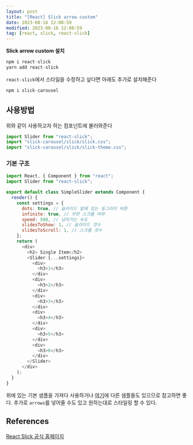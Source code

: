 ```yaml
---
layout: post
title: "[React] Slick arrow custom"
date: 2023-08-16 12:00:59
modified: 2023-08-16 12:00:59
tag: [react, slick, react-slick]
---
```


**Slick arrow custom 설치**

```javascript
npm i react-slick
yarn add react-slick
```

`react-slick`에서 스타일을 수정하고 싶다면 아래도 추가로 설치해준다

```javascript
npm i slick-carousel
```

## 사용방법

위와 같이 사용하고자 하는 컴포넌트에 불러와준다

```javascript
import Slider from "react-slick";
import "slick-carousel/slick/slick.css";
import "slick-carousel/slick/slick-theme.css";
```

### 기본 구조

```javascript
import React, { Component } from "react";
import Slider from "react-slick";

export default class SimpleSlider extends Component {
  render() {
    const settings = {
      dots: true, // 슬라이드 밑에 있는 동그라미 버튼
      infinite: true, // 무한 스크롤 여부
      speed: 500, // 넘어가는 속도
      slidesToShow: 1, // 슬라이드 갯수
      slidesToScroll: 1, // 스크롤 갯수
    };
    return (
      <div>
        <h2> Single Item</h2>
        <Slider {...settings}>
          <div>
            <h3>1</h3>
          </div>
          <div>
            <h3>2</h3>
          </div>
          <div>
            <h3>3</h3>
          </div>
          <div>
            <h3>4</h3>
          </div>
          <div>
            <h3>5</h3>
          </div>
          <div>
            <h3>6</h3>
          </div>
        </Slider>
      </div>
    );
  }
}
```

위에 있는 기본 샘플을 가져다 사용하거나
[여기](https://react-slick.neostack.com/docs/example/custom-arrows/)에 다른 샘플들도 있으므로 참고하면 좋다.
추가로 `arrows`를 넣어줄 수도 있고 원하는대로 스타일링 할 수 있다.

## References

[React Slick 공식 홈페이지](https://react-slick.neostack.com/)
